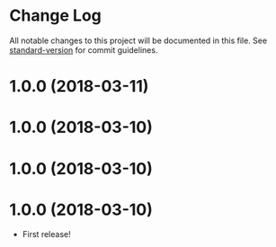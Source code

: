 # Change Log

All notable changes to this project will be documented in this file. See [standard-version](https://github.com/conventional-changelog/standard-version) for commit guidelines.

<a name="1.0.0"></a>
# 1.0.0 (2018-03-11)



<a name="1.0.0"></a>
# 1.0.0 (2018-03-10)



<a name="1.0.0"></a>
# 1.0.0 (2018-03-10)



<a name="1.0.0"></a>

# 1.0.0 (2018-03-10)

* First release!

